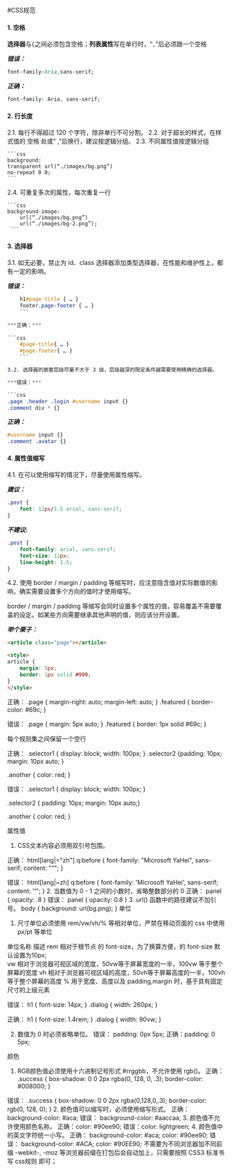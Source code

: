 #CSS规范

#### 1. 空格

**选择器**与`{`之间必须包含空格；**列表属性**写在单行时，“`,`”后必须跟一个空格

***错误：***

```css
font-family:Aria,sans-serif;
```

***正确：***

```css
font-family: Aria, sans-serif;
```

#### 2. 行长度

2.1. 每行不得超过 120 个字符，除非单行不可分割。
2.2. 对于超长的样式，在样式值的 空格 处或“ ,”后换行，建议按逻辑分组。
2.3. 不同属性值按逻辑分组

    ```css
    background:
    transparent url(“./images/bg.png”)
    no-repeat 0 0;
    ```
2.4. 可重复多次的属性，每次重复一行

    ```css
    background-image:
        url(“./images/bg.png”)
        url(“./images/bg-2.png”);
     ```
#### 3. 选择器

3.1. 如无必要，禁止为 id、class 选择器添加类型选择器，在性能和维护性上，都有一定的影响。
    
***错误：***
    
```css
    h1#page-title { … }
    footer.page-footer { … }
    ```
    
***正确：***
    
```css
    #page-title{ … }
    #page-footer{ … }
    ```

3.2. 选择器的嵌套层级尽量不大于 3 级，层级越深的限定条件越需要使用精确的选择器。

***错误：***

```css
.page .header .login #username input {}
.comment div * {}
```

***正确：***

```css
#username input {}
.comment .avatar {}
```

#### 4. 属性值缩写

4.1. 在可以使用缩写的情况下，尽量使用属性缩写。

***建议：***

```css
.post {
    font: 12px/1.5 arial, sans-serif;
}
```

***不建议:***

```css
.post {
    font-family: arial, sans-serif;
    font-size: 12px;
    line-height: 1.5;
}
```

4.2. 使用 border / margin / padding 等缩写时，应注意隐含值对实际数值的影响，确实需要设置多个方向的值时才使用缩写。

border / margin / padding 等缩写会同时设置多个属性的值，容易覆盖不需要覆盖的设定。如某些方向需要继承其他声明的值，则应该分开设置。

***举个栗子：***
```html
<article class="page"></article>

<style>
article { 
    margin: 5px; 
    border: 1px solid #999;
}
</style>
```
正确：
.page { 
margin-right: auto; 
margin-left: auto; 
}
.featured { border-color: #69c; }

错误：
.page { margin: 5px auto; }
.featured { border: 1px solid #69c; }

每个规则集之间保留一个空行

正确：
.selector1 {  display: block; width: 100px; }
.selector2 {padding: 10px;  margin: 10px auto; }

.another { color: red; }

错误：
.selector1 { display: block;  width: 100px; }

.selector2 {  padding: 10px;  margin: 10px auto;} 

.another { color: red; }

属性值
1.	CSS文本内容必须用双引号包围。

正确：
html[lang|="zh"] q:before {
    font-family: "Microsoft YaHei", sans-serif;
    content: "“";
}

错误：
html[lang|=zh] q:before {
    font-family: 'Microsoft YaHei', sans-serif;
    content: '“';
}
2.	当数值为 0 - 1 之间的小数时，省略整数部分的 0
正确：
panel { opacity: .8 }
错误：
panel { opacity: 0.8 }
3.	url() 函数中的路径建议不加引号。
body { background: url(bg.png); }
单位
1.	尺寸单位必须使用 rem/vw/vh/% 等相对单位，严禁在移动页面的 css 中使用 px/pt 等单位

单位名称	 描述	
rem	相对于根节点<html/> 的 font-size，为了换算方便，<html/>的 font-size 默认设置为10px; 	
vw	相对于浏览器可视区域的宽度，50vw等于屏幕宽度的一半，100vw 等于整个屏幕的宽度	
vh	相对于浏览器可视区域的高度，50vh等于屏幕高度的一半，100vh 等于整个屏幕的高度	
%	用于宽度、高度以及 padding,margin 时，基于具有固定尺寸的上级元素	


错误：
h1 { font-size: 14px; }
.dialog { width: 260px; } 

正确：
h1 { font-size: 1.4rem; }
.dialog { width: 90vw; }

2.	数值为 0 时必须省略单位。
 错误： padding: 0px 5px;
正确：padding: 0 5px;

颜色
1.	RGB颜色值必须使用十六进制记号形式 #rrggbb，不允许使用 rgb()。
正确：
.success {
    box-shadow: 0 0 2px rgba(0, 128, 0, .3);
    border-color: #008000;
}

错误：
.success {
    box-shadow: 0 0 2px rgba(0,128,0,.3);
    border-color: rgb(0, 128, 0);
}
2.	颜色值可以缩写时，必须使用缩写形式。
正确： background-color: #aca;
错误： background-color: #aaccaa;
3.	颜色值不允许使用颜色名称。
正确：color: #90ee90;
错误：color: lightgreen;
4.	颜色值中的英文字符统一小写。
正确：
background-color: #aca;
color: #90ee90;
错误：
background-color: #ACA;
color: #90EE90;
不需要为不同浏览器加不同前缀
-webkit-, -moz 等浏览器前缀在打包后会自动加上，只需要按照 CSS3 标准书写 css规则 即可；
 